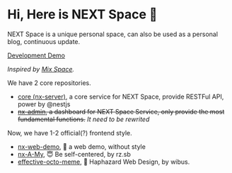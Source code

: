 # Hi, Here is NEXT Space 👋

NEXT Space is a unique personal space, can also be used as a personal blog, continuous update.

[Development Demo](https://iucky.cn/)

*Inspired by [Mix Space](https://github.com/mx-space/).*

We have 2 core repositories.

- [core (nx-server)](https://github.com/nx-space/nx-server), a core service for NEXT Space, provide RESTFul API, power by @nestjs
- ~~[nx-admin](https://github.com/nx-space/nx-admin), a dashboard for NEXT Space Service, only provide the most fundamental functions.~~ *It need to be rewrited*

Now, we have 1-2 official(?) frontend style.

- [nx-web-demo](https://github.com/nx-space/GS-web-demo), 🤯 a web demo, without style
- [nx-A-My](https://github.com/nx-space/nx-A-My), 😇 Be self-centered, by rz.sb
- [effective-octo-meme](https://github.com/nx-space/effective-octo-meme), 🥸 Haphazard Web Design, by wibus.
